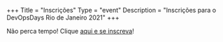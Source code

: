 +++
Title = "Inscrições"
Type = "event"
Description = "Inscrições para o DevOpsDays Rio de Janeiro 2021"
+++

<div style="width:100%; text-align:left;">

Não perca tempo! Clique <a href="https://www.sympla.com.br/devopsdaysrio-2021__1188007" target="blank">aqui e se inscreva</a>!
</div></div>
</div>
